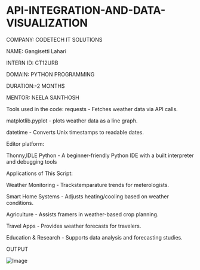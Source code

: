 # API-INTEGRATION-AND-DATA-VISUALIZATION

COMPANY: CODETECH IT SOLUTIONS

NAME: Gangisetti Lahari

INTERN ID: CT12URB

DOMAIN: PYTHON PROGRAMMING

DURATION:-2 MONTHS

MENTOR: NEELA SANTHOSH

Tools used in the code:
requests - Fetches weather data via API calls.

matplotlib.pyplot - plots weather data as a line graph.

datetime - Converts Unix timestamps to readable dates.

Editor platform:

Thonny,IDLE Python - A beginner-friendly Python IDE with a built interpreter and debugging tools

Applications of This Script:

Weather Monitoring - Trackstemparature trends for meterologists.

Smart Home Systems - Adjusts heating/cooling based on weather conditions.

Agriculture - Assists framers in weather-based crop planning.

Travel Apps - Provides weather forecasts for travelers.

Education & Research - Supports data analysis and forecasting studies.

OUTPUT

![Image](https://github.com/user-attachments/assets/a0f51bcf-4f61-4d0a-ba50-5a863d98bcb0)
